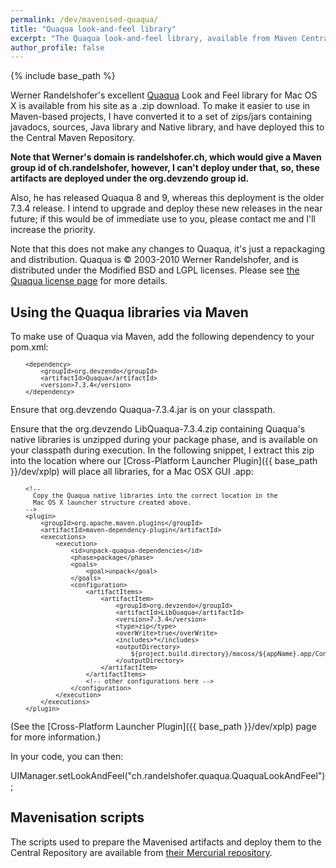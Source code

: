 ```yaml
---
permalink: /dev/mavenised-quaqua/
title: "Quaqua look-and-feel library"
excerpt: "The Quaqua look-and-feel library, available from Maven Central."
author_profile: false
---
```


{% include base_path %}

Werner Randelshofer's excellent <a href="http://randelshofer.ch/quaqua/index.html">Quaqua</a> Look and Feel library for Mac OS X is available from his site as a .zip download.
To make it easier to use in Maven-based projects, I have converted it to a set of zips/jars containing javadocs, sources, Java library and Native library, and have deployed this to the Central Maven Repository.

**Note that Werner's domain is randelshofer.ch, which would give a Maven group id of ch.randelshofer, however, I can't deploy under that, so, these artifacts are deployed under the org.devzendo group id.**
 
Also, he has released Quaqua 8 and 9, whereas this deployment is the older 7.3.4 release. I intend to upgrade and deploy these new releases in the near future; if this would be of immediate use to you, please contact me and I'll increase the priority.

Note that this does not make any changes to Quaqua, it's just a repackaging and distribution. Quaqua is &copy; 2003-2010 Werner Randelshofer, and is distributed under the Modified BSD and LGPL licenses. Please see <a href="http://randelshofer.ch/quaqua/license.html">the Quaqua license page</a> for more details.

## Using the Quaqua libraries via Maven

To make use of Quaqua via Maven, add the following dependency to your pom.xml:

<font size="-1">
<pre>
    &lt;dependency&gt;
        &lt;groupId&gt;org.devzendo&lt;/groupId&gt;
        &lt;artifactId&gt;Quaqua&lt;/artifactId&gt;
        &lt;version&gt;7.3.4&lt;/version&gt;
    &lt;/dependency&gt;
</pre>
</font>

Ensure that org.devzendo Quaqua-7.3.4.jar is on your classpath.

Ensure that the org.devzendo LibQuaqua-7.3.4.zip containing Quaqua's native
libraries is unzipped during your package phase, and is available on your classpath during execution.
In the following snippet, I extract this zip into the location where our [Cross-Platform Launcher Plugin]({{ base_path }}/dev/xplp)
will place all libraries, for a Mac OSX GUI .app:

<font size="-1">
<pre>
    &lt;!--
      Copy the Quaqua native libraries into the correct location in the
      Mac OS X launcher structure created above.
    --&gt;
    &lt;plugin&gt;
        &lt;groupId&gt;org.apache.maven.plugins&lt;/groupId&gt;
        &lt;artifactId&gt;maven-dependency-plugin&lt;/artifactId&gt;
        &lt;executions&gt;
            &lt;execution&gt;
                &lt;id&gt;unpack-quaqua-dependencies&lt;/id&gt;
                &lt;phase&gt;package&lt;/phase&gt;
                &lt;goals&gt;
                    &lt;goal&gt;unpack&lt;/goal&gt;
                &lt;/goals&gt;
                &lt;configuration&gt;
                    &lt;artifactItems&gt;
                        &lt;artifactItem&gt;
                            &lt;groupId&gt;org.devzendo&lt;/groupId&gt;
                            &lt;artifactId&gt;LibQuaqua&lt;/artifactId&gt;
                            &lt;version&gt;7.3.4&lt;/version&gt;
                            &lt;type&gt;zip&lt;/type&gt;
                            &lt;overWrite&gt;true&lt;/overWrite&gt;
                            &lt;includes&gt;*&lt;/includes&gt;
                            &lt;outputDirectory&gt;
                                ${project.build.directory}/macosx/${appName}.app/Contents/Resources/Java/lib
                            &lt;/outputDirectory&gt;
                        &lt;/artifactItem&gt;
                    &lt;/artifactItems&gt;
                    &lt;!-- other configurations here --&gt;
                &lt;/configuration&gt;
            &lt;/execution&gt;
        &lt;/executions&gt;
    &lt;/plugin&gt;
</pre>
</font>

(See the [Cross-Platform Launcher Plugin]({{ base_path }}/dev/xplp) page for more information.)

In your code, you can then:

UIManager.setLookAndFeel("ch.randelshofer.quaqua.QuaquaLookAndFeel");

## Mavenisation scripts

The scripts used to prepare the Mavenised artifacts and deploy them to the Central Repository are available from <a href="https://devzendo@bitbucket.org/devzendo/quaqua">their Mercurial repository</a>.


